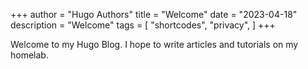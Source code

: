 +++
author = "Hugo Authors"
title = "Welcome"
date = "2023-04-18"
description = "Welcome"
tags = [
    "shortcodes",
    "privacy",
]
+++

Welcome to my Hugo Blog. I hope to write articles and tutorials on my homelab.